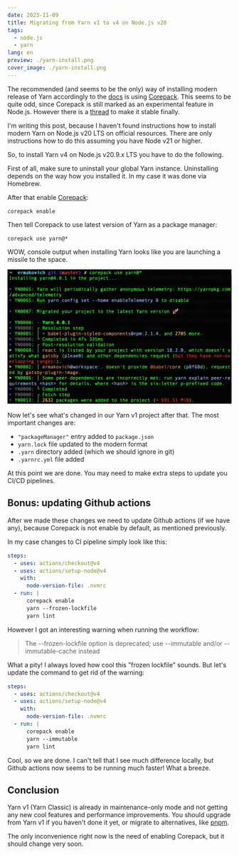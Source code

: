 ```yaml
---
date: 2023-11-09
title: Migrating from Yarn v1 to v4 on Node.js v20
tags:
  - node.js
  - yarn
lang: en
preview: ./yarn-install.png
cover_image: ./yarn-install.png
---
```


The recommended (and seems to be the only) way of installing modern release of Yarn accordingly to the [docs](https://yarnpkg.com/getting-started/install) is using [Corepack](https://nodejs.org/dist/latest/docs/api/corepack.html). This seems to be quite odd, since Corepack is still marked as an experimental feature in Node.js. However there is a [thread](https://github.com/nodejs/corepack/issues/104) to make it stable finally.

I'm writing this post, because I haven't found instructions how to install modern Yarn on Node.js v20 LTS on official resources. There are only instructions how to do this assuming you have Node v21 or higher.

So, to install Yarn v4 on Node.js v20.9.x LTS you have to do the following.

First of all, make sure to uninstall your global Yarn instance. Uninstalling depends on the way how you installed it. In my case it was done via Homebrew.

After that enable [Corepack](https://nodejs.org/dist/v20.9.0/docs/api/corepack.html):

```shell
corepack enable
```

Then tell Corepack to use latest version of Yarn as a package manager:

```shell
corepack use yarn@*
```

WOW, console output when installing Yarn looks like you are launching a missile to the space.

![Yarn installing...](yarn-install.png)

Now let's see what's changed in our Yarn v1 project after that. The most important changes are:

- `"packageManager"` entry added to `package.json`
- `yarn.lock` file updated to the modern format
- `.yarn` directory added (which we should ignore in git)
- `.yarnrc.yml` file added

At this point we are done. You may need to make extra steps to update you CI/CD pipelines.

## Bonus: updating Github actions

After we made these changes we need to update Github actions (if we have any), because Corepack is not enable by default, as mentioned previously.

In my case changes to CI pipeline simply look like this:

```yaml{7}:title=ci.yml
steps:
  - uses: actions/checkout@v4
  - uses: actions/setup-node@v4
    with:
      node-version-file: .nvmrc
  - run: |
      corepack enable
      yarn --frozen-lockfile
      yarn lint
```

However I got an interesting warning when running the workflow:

> The --frozen-lockfile option is deprecated; use --immutable and/or --immutable-cache instead

What a pity! I always loved how cool this "frozen lockfile" sounds. But let's update the command to get rid of the warning:

```yaml{8}:title=ci.yml
steps:
  - uses: actions/checkout@v4
  - uses: actions/setup-node@v4
    with:
      node-version-file: .nvmrc
  - run: |
      corepack enable
      yarn --immutable
      yarn lint
```

Cool, so we are done. I can't tell that I see much difference locally, but Github actions now seems to be running much faster! What a breeze.

## Conclusion

Yarn v1 (Yarn Classic) is already in maintenance-only mode and not getting any new cool features and performance improvements. You should upgrade from Yarn v1 if you haven't done it yet, or migrate to alternatives, like [pnpm](https://pnpm.io).

The only inconvenience right now is the need of enabling Corepack, but it should change very soon.
